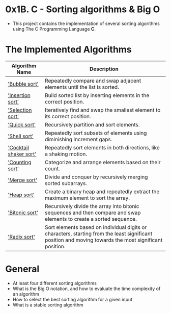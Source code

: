 # 0x1B. C - Sorting algorithms & Big O

* This project contains the implementation of several sorting algorithms using The C Programming Language __C__.

# The Implemented Algorithms

| Algorithm Name                                  | Description                                                             |
|-----------------------------------------------|-------------------------------------------------------------------------|
| ['Bubble sort'](./Bubble%20sort)               |  Repeatedly compare and swap adjacent elements until the list is sorted. |
| ['Insertion sort'](./Insertion%20sort)         |  Build sorted list by inserting elements in the correct position.       |
| ['Selection sort'](./Selection%20sort)         |  Iteratively find and swap the smallest element to its correct position.|
| ['Quick sort'](./Quick%20sort)                 |  Recursively partition and sort elements.                                |
| ['Shell sort'](./Shell%20sort)                 |  Repeatedly sort subsets of elements using diminishing increment gaps.   |
| ['Cocktail shaker sort'](./Cocktail%20shaker%20sort) |  Repeatedly sort elements in both directions, like a shaking motion.  |
| ['Counting sort'](./Counting%20sort)           |  Categorize and arrange elements based on their count.                   |
| ['Merge sort'](./Merge%20sort)                 |  Divide and conquer by recursively merging sorted subarrays.             |
| ['Heap sort'](./Heap%20sort)                   |  Create a binary heap and repeatedly extract the maximum element to sort the array. |
| ['Bitonic sort'](./Bitonic%20sort)             |  Recursively divide the array into bitonic sequences and then compare and swap elements to create a sorted sequence. |
| ['Radix sort'](./Radix%20sort)                 |  Sort elements based on individual digits or characters, starting from the least significant position and moving towards the most significant position. |



# General
* At least four different sorting algorithms
* What is the Big O notation, and how to evaluate the time complexity of an algorithm
* How to select the best sorting algorithm for a given input
* What is a stable sorting algorithm
